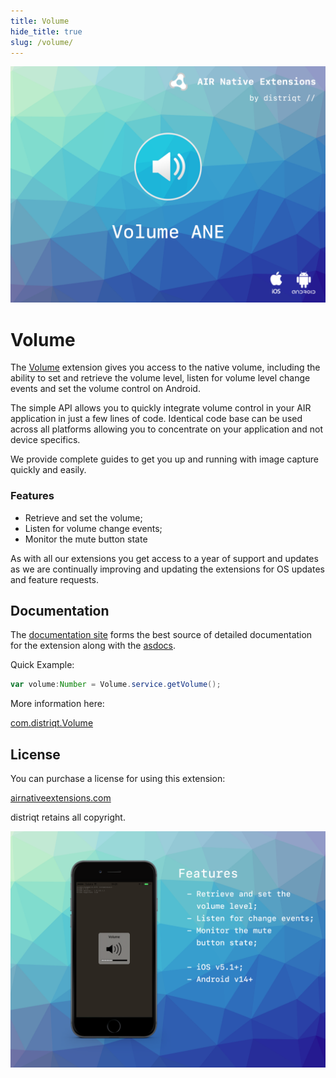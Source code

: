 ```yaml
---
title: Volume
hide_title: true
slug: /volume/
---
```



![](images/hero.png)

# Volume

The [Volume](https://airnativeextensions.com/extension/com.distriqt.Volume) extension 
gives you access to the native volume, including the ability to set and retrieve the volume level, 
listen for volume level change events and set the volume control on Android.

The simple API allows you to quickly integrate volume control in your AIR application in just a few lines of code.
Identical code base can be used across all platforms allowing you to concentrate on your application and not device specifics.

We provide complete guides to get you up and running with image capture quickly and easily.


### Features

- Retrieve and set the volume;
- Listen for volume change events;
- Monitor the mute button state


As with all our extensions you get access to a year of support and updates as we are continually improving and updating the extensions for OS updates and feature requests.



## Documentation


The [documentation site](https://docs.airnativeextensions.com/docs/volume) forms the best source of detailed documentation for the extension along with the [asdocs](https://docs.airnativeextensions.com/asdocs/volume). 


Quick Example:

```actionscript
var volume:Number = Volume.service.getVolume();
```


More information here: 

[com.distriqt.Volume](https://airnativeextensions.com/extension/com.distriqt.Volume)



## License

You can purchase a license for using this extension:

[airnativeextensions.com](https://airnativeextensions.com/)

distriqt retains all copyright.



![](images/promo.png)
